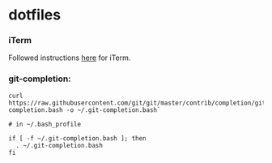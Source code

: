 dotfiles
=============

### iTerm
Followed instructions [here](https://github.com/nicolashery/mac-dev-setup) for iTerm.

### git-completion:
```
curl https://raw.githubusercontent.com/git/git/master/contrib/completion/git-completion.bash -o ~/.git-completion.bash`

# in ~/.bash_profile

if [ -f ~/.git-completion.bash ]; then
  . ~/.git-completion.bash
fi
```
